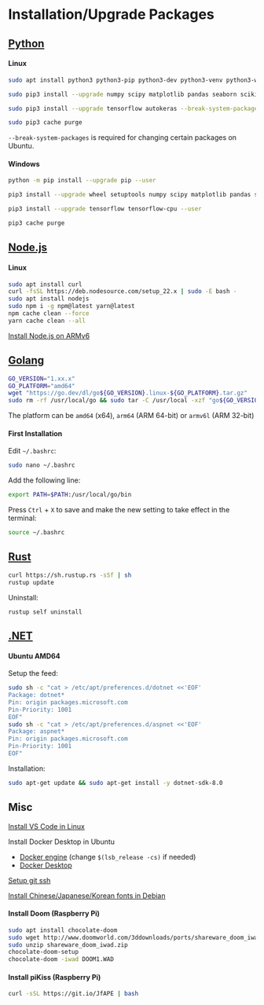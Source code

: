 # Installation/Upgrade Packages

## [Python](https://www.python.org/downloads/)

#### Linux

```bash
sudo apt install python3 python3-pip python3-dev python3-venv python3-wheel python3-setuptools

sudo pip3 install --upgrade numpy scipy matplotlib pandas seaborn scikit-learn opencv-python flaml flaml[automl] --break-system-packages

sudo pip3 install --upgrade tensorflow autokeras --break-system-packages

sudo pip3 cache purge
```

`--break-system-packages` is required for changing certain packages on Ubuntu.

#### Windows

```bash
python -m pip install --upgrade pip --user

pip3 install --upgrade wheel setuptools numpy scipy matplotlib pandas seaborn scikit-learn flaml flaml[automl] opencv-python --user

pip3 install --upgrade tensorflow tensorflow-cpu --user

pip3 cache purge
```

## [Node.js](https://nodejs.org/zh-tw/download)

#### Linux

```bash
sudo apt install curl
curl -fsSL https://deb.nodesource.com/setup_22.x | sudo -E bash -
sudo apt install nodejs
sudo npm i -g npm@latest yarn@latest
npm cache clean --force
yarn cache clean --all
```

[Install Node.js on ARMv6](https://blog.rodrigograca.com/how-to-install-latest-nodejs-on-raspberry-pi-0-w/)

## [Golang](https://go.dev/dl/)

```bash
GO_VERSION="1.xx.x"
GO_PLATFORM="amd64"
wget "https://go.dev/dl/go${GO_VERSION}.linux-${GO_PLATFORM}.tar.gz"
sudo rm -rf /usr/local/go && sudo tar -C /usr/local -xzf "go${GO_VERSION}.linux-${GO_PLATFORM}.tar.gz"
```

The platform can be `amd64` (x64), `arm64` (ARM 64-bit) or `armv6l` (ARM 32-bit)

#### First Installation

Edit ```~/.bashrc```:

```bash
sudo nano ~/.bashrc
```

Add the following line:

```bash
export PATH=$PATH:/usr/local/go/bin
```

Press `Ctrl` + `X` to save and make the new setting to take effect in the terminal:

```bash
source ~/.bashrc
```

## [Rust](https://www.rust-lang.org/tools/install)

```bash
curl https://sh.rustup.rs -sSf | sh
rustup update
```

Uninstall:

```
rustup self uninstall
```

## [.NET](https://dotnet.microsoft.com/zh-tw/download)

#### Ubuntu AMD64

Setup the feed:

```bash
sudo sh -c "cat > /etc/apt/preferences.d/dotnet <<'EOF'
Package: dotnet*
Pin: origin packages.microsoft.com
Pin-Priority: 1001
EOF"
sudo sh -c "cat > /etc/apt/preferences.d/aspnet <<'EOF'
Package: aspnet*
Pin: origin packages.microsoft.com
Pin-Priority: 1001
EOF"
```

Installation:

```bash
sudo apt-get update && sudo apt-get install -y dotnet-sdk-8.0
```

## Misc

[Install VS Code in Linux](https://code.visualstudio.com/docs/setup/linux)

Install Docker Desktop in Ubuntu
* [Docker engine](https://docs.docker.com/engine/install/ubuntu/) (change `$(lsb_release -cs)` if needed)
* [Docker Desktop](https://docs.docker.com/desktop/install/ubuntu/)

[Setup git ssh](https://kbroman.org/github_tutorial/pages/first_time.html)

[Install Chinese/Japanese/Korean fonts in Debian](https://help.accusoft.com/PrizmDoc/v12.2/HTML/Installing_Asian_Fonts_on_Ubuntu_and_Debian.html)

#### Install Doom (Raspberry Pi)

```bash
sudo apt install chocolate-doom
sudo wget http://www.doomworld.com/3ddownloads/ports/shareware_doom_iwad.zip
sudo unzip shareware_doom_iwad.zip
chocolate-doom-setup
chocolate-doom -iwad DOOM1.WAD
```

#### Install piKiss (Raspberry Pi)

```bash
curl -sSL https://git.io/JfAPE | bash
```
